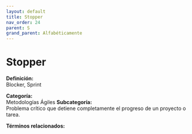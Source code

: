 ```yaml
---
layout: default
title: Stopper
nav_order: 24
parent: S
grand_parent: Alfabéticamente
---
```


# Stopper

**Definición:**  
Blocker, Sprint

**Categoría:**  
Metodologías Ágiles 
**Subcategoría:**  
Problema crítico que detiene completamente el progreso de un proyecto o tarea.

**Términos relacionados:**  

